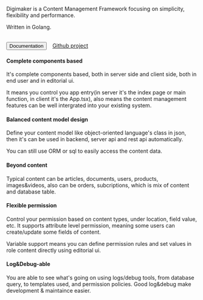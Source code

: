 Digimaker is a Content Management Framework focusing on simplicity, flexibility and performance. 

Written in Golang.

<br />
<a href="https://digimaker.org/doc"><button class="btn btn-primary">Documentation</button></a>  &nbsp;&nbsp; <a href="https://github.com/digimakergo/digimaker">Github project</a>

<br />

#### Complete components based
It's complete components based, both in server side and client side, both in end user and in editorial ui.

It means you control you app entry(in server it's the index page or main function, in client it's the App.tsx), also means the content management features can be well intergrated into your existing system.

#### Balanced content model design
Define your content model like object-oriented language's class in json, then it's can be used in backend, server api and rest api automatically.

You can still use ORM or sql to easily access the content data.

#### Beyond content
Typical content can be articles, documents, users, products, images&videos, also can be orders, subcriptions, which is mix of content and database table. 

#### Flexible permission
Control your permission based on content types, under location, field value, etc. It supports attribute level permission, meaning some users can create/update some fields of content.

Variable support means you can define permission rules and set values in role content directly using editorial ui.

#### Log&Debug-able
You are able to see what's going on using logs/debug tools, from database query, to templates used, and permission policies. Good log&debug make development & maintaince easier.